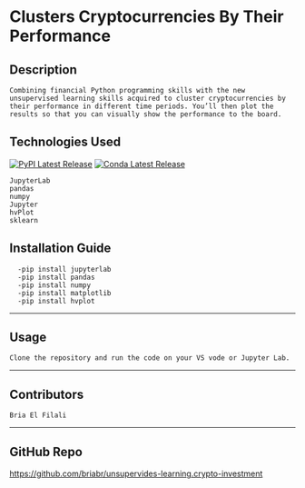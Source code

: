 # Clusters Cryptocurrencies By Their Performance

## Description
```
Combining financial Python programming skills with the new unsupervised learning skills acquired to cluster cryptocurrencies by their performance in different time periods. You’ll then plot the results so that you can visually show the performance to the board.
```

## Technologies Used 
[![PyPI Latest Release](https://img.shields.io/pypi/v/pandas.svg)](https://pypi.org/project/pandas/)
[![Conda Latest Release](https://anaconda.org/conda-forge/pandas/badges/version.svg)](https://anaconda.org/anaconda/pandas/)

```
JupyterLab 
pandas
numpy 
Jupyter
hvPlot
sklearn
``` 
## Installation Guide
```
  -pip install jupyterlab
  -pip install pandas
  -pip install numpy
  -pip install matplotlib
  -pip install hvplot
  ```
  ---
## Usage
```
Clone the repository and run the code on your VS vode or Jupyter Lab.
```
---

## Contributors
```
Bria El Filali
```
---

## GitHub Repo
https://github.com/briabr/unsupervides-learning.crypto-investment





 

